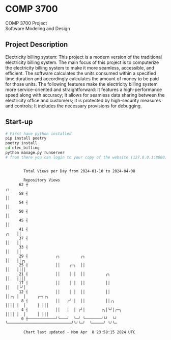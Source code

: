 # COMP 3700
COMP 3700 Project  
Software Modeling and Design
## Project Description
Electricity billing system: This project is a modern version of the traditional electricity billing system. The main focus of this project is to computerize the electricity billing system to make it more seamless, accessible, and efficient. The software calculates the units consumed within a specified time duration and accordingly calculates the amount of money to be paid for those units. The following features make the electricity billing system more service-oriented and straightforward: It features a high-performance speed along with accuracy; It allows for seamless data sharing between the electricity office and customers; It is protected by high-security measures and controls; It includes the necessary provisions for debugging.

## Start-up
```bash
# First have python installed
pip install poetry
poetry install
cd elec_billing
python manage.py runserver
# from there you can login to your copy of the website (127.0.0.1:8000), default creds are admin/admin
```

```

        Total Views per Day from 2024-01-10 to 2024-04-08

        Repository Views
      62 ┼                                                                          ╭╮
      58 ┤                                                                          ││
      54 ┤                                                                          ││
      50 ┤                                                                          ││
      45 ┤                                                                          ││
      41 ┤                                                                     ╭╮   ││
      37 ┤                                                                     ││   ││
      33 ┤                                                                     ││   ││
      29 ┤            ╭╮         ╭╮                                            ││   ││╭╮
      25 ┤            ││    ╭─╮  ││                                            ││   ││││
      21 ┤            ││    │ │  ││         ╭╮                                 ││   ││││
      17 ┤            ││    │ │  ││         ││                                 ││   │╰╯│
      12 ┤            ││    │ │  ││         ││                                 ││╭╮ │  │     ╭─╮╭╮
       8 ┤            ││   ╭╯ │  ││         ││╭╮                               ││││ │  │     │ │││
       4 ┤            ││   │  │ ╭╯│       ╭╮│╰╯│╭─╮                            ││││ │  │     │ │││
       0 ┼────────────╯╰───╯  ╰─╯ ╰───────╯╰╯  ╰╯ ╰────────────────────────────╯╰╯╰─╯  ╰─────╯ ╰╯╰─

        Chart last updated - Mon Apr  8 23:58:15 2024 UTC
        
```
